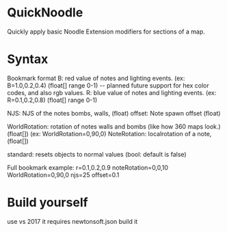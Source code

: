# QuickNoodle
Quickly apply basic Noodle Extension modifiers for sections of a map.

# Syntax
Bookmark format
B: red value of notes and lighting events. (ex: B=1.0,0.2,0.4) (float[] range 0-1) -- planned future support for hex color codes, and also rgb values.
R: blue value of notes and lighting events. (ex: R=0.1,0.2,0.8) (float[] range 0-1)

NJS: NJS of the notes bombs, walls, (float) 
offset: Note spawn offset (float)

WorldRotation: rotation of notes walls and bombs (like how 360 maps look.) (float[]) (ex: WorldRotation=0,90,0)
NoteRotation: localrotation of a note, (float[])

standard: resets objects to normal values (bool: default is false)

Full bookmark example: 
r=0.1,0.2,0.9 noteRotation=0,0,10 WorldRotation=0,90,0 njs=25 offset=0.1 

# Build yourself
use vs 2017
it requires newtonsoft.json 
build it 
